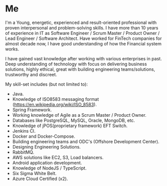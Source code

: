 # Me

I'm a Young, energetic, experienced and result-oriented professional with proven interpersonal and problem-solving skills. I have more than 10 years of experience in IT as Software Engineer / Scrum Master / Product Owner / Lead Engineer / Software Architect. Have worked for FinTech companies for almost decade now, I have good understanding of how the Financial system works.

I have gained vast knowledge after working with various enterprises in past. Deep understanding of technology with focus on delivering business solutions, highly ethical, great with building engineering teams/solutions, trustworthy and discreet.

My skill-set includes (but not limited to): 

+ Java.
+ Knowledge of ISO8583 messaging format (https://en.wikipedia.org/wiki/ISO_8583).
+ Spring Framework.
+ Working knowledge of Agile as a Scrum Master / Product Owner.
+ Databases like PostgreSQL, MySQL, Oracle, MongoDB, etc.
+ Knowledge of jPOS(proprietary framework) EFT Switch.
+ Jenkins CI.
+ Docker and Docker-Compose.
+ Building engineering teams and ODC's (Offshore Development Center).
+ Designing Engineering Solutions.
+ RabbitMQ.
+ AWS solutions like EC2, S3, Load balancers.
+ Android application development.
+ Knowledge of NodeJS / TypeScript.
+ Six Sigma White Belt.
+ Azure Cloud Certified (x2).